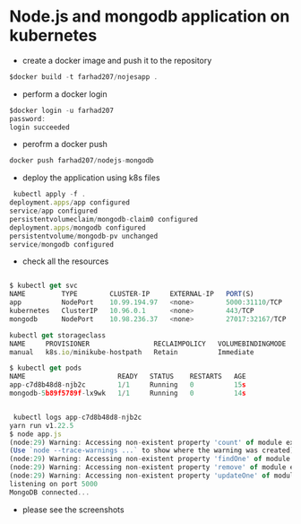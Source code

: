 <h1 id="my-custom-anchor-name">
  Node.js and mongodb application on kubernetes
</h1>

* create a docker image and push it to the repository 
```javascript
$docker build -t farhad207/nojesapp .
```
* perform a docker login
```javascript 
$docker login -u farhad207
password:
login succeeded
```
* perofrm a docker push

```javascript
docker push farhad207/nodejs-mongodb 
```

* deploy the application using k8s files


```javascript
 kubectl apply -f .
deployment.apps/app configured
service/app configured
persistentvolumeclaim/mongodb-claim0 configured
deployment.apps/mongodb configured
persistentvolume/mongodb-pv unchanged
service/mongodb configured
```
* check all the resources 

```javascript

$ kubectl get svc
NAME         TYPE        CLUSTER-IP     EXTERNAL-IP   PORT(S)           AGE
app          NodePort    10.99.194.97   <none>        5000:31110/TCP    67m
kubernetes   ClusterIP   10.96.0.1      <none>        443/TCP           69m
mongodb      NodePort    10.98.236.37   <none>        27017:32167/TCP   67m

kubectl get storageclass
NAME     PROVISIONER                RECLAIMPOLICY   VOLUMEBINDINGMODE   ALLOWVOLUMEEXPANSION   AGE
manual   k8s.io/minikube-hostpath   Retain          Immediate           false                  155m

$ kubectl get pods
NAME                       READY   STATUS    RESTARTS   AGE
app-c7d8b48d8-njb2c        1/1     Running   0          15s
mongodb-5b89f5789f-lx9wk   1/1     Running   0          14s


 kubectl logs app-c7d8b48d8-njb2c
yarn run v1.22.5
$ node app.js
(node:29) Warning: Accessing non-existent property 'count' of module exports inside circular dependency
(Use `node --trace-warnings ...` to show where the warning was created)
(node:29) Warning: Accessing non-existent property 'findOne' of module exports inside circular dependency
(node:29) Warning: Accessing non-existent property 'remove' of module exports inside circular dependency
(node:29) Warning: Accessing non-existent property 'updateOne' of module exports inside circular dependency
listening on port 5000
MongoDB connected...

```

* please see the screenshots



